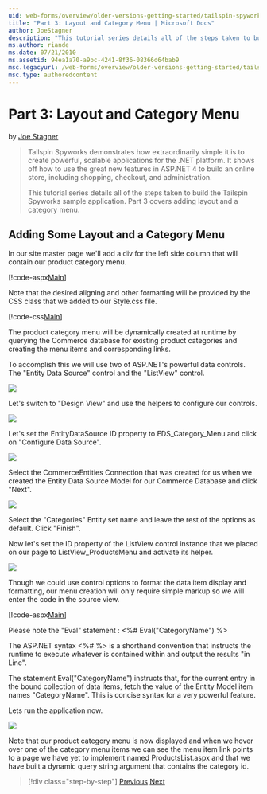 ```yaml
---
uid: web-forms/overview/older-versions-getting-started/tailspin-spyworks/tailspin-spyworks-part-3
title: "Part 3: Layout and Category Menu | Microsoft Docs"
author: JoeStagner
description: "This tutorial series details all of the steps taken to build the Tailspin Spyworks sample application. Part 3 covers adding layout and a category menu."
ms.author: riande
ms.date: 07/21/2010
ms.assetid: 94ea1a70-a9bc-4241-8f36-08366d64bab9
msc.legacyurl: /web-forms/overview/older-versions-getting-started/tailspin-spyworks/tailspin-spyworks-part-3
msc.type: authoredcontent
---
```

# Part 3: Layout and Category Menu

by [Joe Stagner](https://github.com/JoeStagner)

> Tailspin Spyworks demonstrates how extraordinarily simple it is to create powerful, scalable applications for the .NET platform. It shows off how to use the great new features in ASP.NET 4 to build an online store, including shopping, checkout, and administration.
> 
> This tutorial series details all of the steps taken to build the Tailspin Spyworks sample application. Part 3 covers adding layout and a category menu.


## <a id="_Toc260221669"></a>  Adding Some Layout and a Category Menu

In our site master page we'll add a div for the left side column that will contain our product category menu.

[!code-aspx[Main](tailspin-spyworks-part-3/samples/sample1.aspx)]

Note that the desired aligning and other formatting will be provided by the CSS class that we added to our Style.css file.

[!code-css[Main](tailspin-spyworks-part-3/samples/sample2.css)]

The product category menu will be dynamically created at runtime by querying the Commerce database for existing product categories and creating the menu items and corresponding links.

To accomplish this we will use two of ASP.NET's powerful data controls. The "Entity Data Source" control and the "ListView" control.

![](tailspin-spyworks-part-3/_static/image1.jpg)

Let's switch to "Design View" and use the helpers to configure our controls.

![](tailspin-spyworks-part-3/_static/image2.jpg)

Let's set the EntityDataSource ID property to EDS\_Category\_Menu and click on "Configure Data Source".

![](tailspin-spyworks-part-3/_static/image3.jpg)

Select the CommerceEntities Connection that was created for us when we created the Entity Data Source Model for our Commerce Database and click "Next".

![](tailspin-spyworks-part-3/_static/image4.jpg)

Select the "Categories" Entity set name and leave the rest of the options as default. Click "Finish".

Now let's set the ID property of the ListView control instance that we placed on our page to ListView\_ProductsMenu and activate its helper.

![](tailspin-spyworks-part-3/_static/image5.jpg)

Though we could use control options to format the data item display and formatting, our menu creation will only require simple markup so we will enter the code in the source view.

[!code-aspx[Main](tailspin-spyworks-part-3/samples/sample3.aspx)]

Please note the "Eval" statement : &lt;%# Eval("CategoryName") %&gt;

The ASP.NET syntax &lt;%# %&gt; is a shorthand convention that instructs the runtime to execute whatever is contained within and output the results "in Line".

The statement Eval("CategoryName") instructs that, for the current entry in the bound collection of data items, fetch the value of the Entity Model item names "CategoryName". This is concise syntax for a very powerful feature.

Lets run the application now.

![](tailspin-spyworks-part-3/_static/image6.jpg)

Note that our product category menu is now displayed and when we hover over one of the category menu items we can see the menu item link points to a page we have yet to implement named ProductsList.aspx and that we have built a dynamic query string argument that contains the category id.

> [!div class="step-by-step"]
> [Previous](tailspin-spyworks-part-2.md)
> [Next](tailspin-spyworks-part-4.md)

